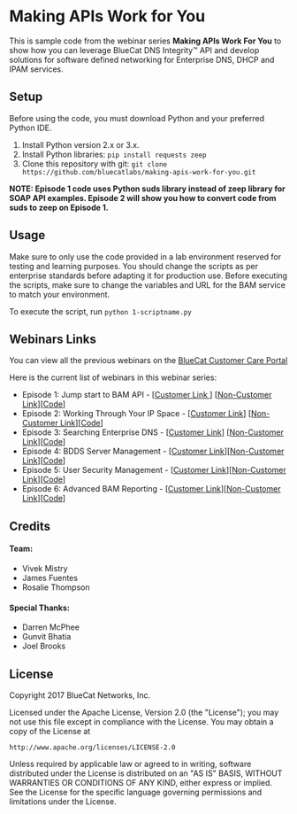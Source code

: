 # Making APIs Work for You

This is sample code from the webinar series **Making APIs Work For You** to show how you can leverage BlueCat DNS Integrity&trade; API and develop solutions for software defined networking for Enterprise DNS, DHCP and IPAM services.

## Setup

Before using the code, you must download Python and your preferred Python IDE.

1. Install Python version 2.x or 3.x.
2. Install Python libraries: `pip install requests zeep`
3. Clone this repository with git: `git clone https://github.com/bluecatlabs/making-apis-work-for-you.git`

**NOTE: Episode 1 code uses Python suds library instead of zeep library for SOAP API examples. Episode 2 will show you how to convert code from suds to zeep on Episode 1.**

## Usage

Make sure to only use the code provided in a lab environment reserved for testing and learning purposes. You should change the scripts as per enterprise standards before adapting it for production use. Before executing the scripts, make sure to change the variables and URL for the BAM service to match your environment.

To execute the script, run `python 1-scriptname.py`

## Webinars Links
You can view all the previous webinars on the [BlueCat Customer Care Portal](https://care.bluecatnetworks.com/s/topic/0TO1W000000I2QKWA0/bluecat-webinars?tabset-5657e=2)

Here is the current list of webinars in this webinar series:
- Episode 1: Jump start to BAM API - [[Customer Link ](https://care.bluecatnetworks.com/s/article/User-Group-webinar-Making-APIs-Work-for-you-Episode-1)] [[Non-Customer Link](https://www.bluecatnetworks.com/resource/making-apis-work-for-part-1/)][[Code](/Episodes/Episode1)]
- Episode 2: Working Through Your IP Space - [[Customer Link](https://care.bluecatnetworks.com/s/article/User-Group-Webinar-Making-APIs-Work-for-You-Episode-2)] [[Non-Customer Link](https://www.bluecatnetworks.com/resource/resource-library-making-apis-work-for-part-2/)][[Code](/Episodes/Episode2)]
- Episode 3: Searching Enterprise DNS - [[Customer Link](https://care.bluecatnetworks.com/s/article/User-Group-Webinar-Making-APIs-Work-for-You-Episode-3)] [[Non-Customer Link](https://www.bluecatnetworks.com/resource/making-apis-work-for-you-part-3/)][[Code](/Episodes/Episode3)]
- Episode 4: BDDS Server Management - [[Customer Link](https://care.bluecatnetworks.com/s/article/User-Group-webinar-Making-APIs-Work-for-You-Episode-4)][[Non-Customer Link](https://www.bluecatnetworks.com/resource/making-apis-work-for-part-4/)][[Code](/Episodes/Episode4)]
- Episode 5: User Security Management - [[Customer Link](https://care.bluecatnetworks.com/s/article/User-Group-webinar-Making-APIs-Work-for-You-Episode-5)][[Non-Customer Link](https://www.bluecatnetworks.com/resource/making-apis-work-for-part-5/)][[Code](/Episodes/Episode5)]
- Episode 6: Advanced BAM Reporting - [[Customer Link](https://care.bluecatnetworks.com/s/article/User-Group-webinar-Making-APIs-Work-for-You-Episode-6)][[Non-Customer Link](https://www.bluecatnetworks.com/resource/making-apis-work-for-you-part-6/)][[Code](/Episodes/Episode6)]

## Credits

#### Team:
- Vivek Mistry
- James Fuentes
- Rosalie Thompson

#### Special Thanks:
- Darren McPhee
- Gunvit Bhatia
- Joel Brooks

## License

Copyright 2017 BlueCat Networks, Inc.

Licensed under the Apache License, Version 2.0 (the "License");
you may not use this file except in compliance with the License.
You may obtain a copy of the License at

    http://www.apache.org/licenses/LICENSE-2.0

Unless required by applicable law or agreed to in writing, software
distributed under the License is distributed on an "AS IS" BASIS,
WITHOUT WARRANTIES OR CONDITIONS OF ANY KIND, either express or implied.
See the License for the specific language governing permissions and
limitations under the License.
